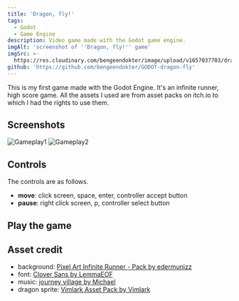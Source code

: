 ```yaml
---
title: 'Dragon, fly!'
tags:
  - Godot
  - Game Engine
description: Video game made with the Godot game engine.
imgAlt: 'screenshot of ''Dragon, fly!'' game'
imgSrc: >-
  https://res.cloudinary.com/bengeendokter/image/upload/v1657037703/dragon-fly_kd2qjh.png
github: 'https://github.com/bengeendokter/GODOT-dragon-fly'
---
```

This is my first game made with the Godot Engine. It's an infinite runner, high score game. All the assets I used are from asset packs on itch.io to which I had the rights to use them.

## Screenshots
![Gameplay1](https://github.com/bengeendokter/GODOT-dragon-fly/blob/501cf40c12abb1af57bb2f10182381eb0338c5e1/promo/gif1.gif?raw=true)
![Gameplay2](https://github.com/bengeendokter/GODOT-dragon-fly/blob/main/promo/gif2.gif?raw=true)

## Controls
The controls are as follows.
- **move**: click screen, space, enter, controller accept button
- **pause**: right click screen, p, controller select button

## Play the game
<PWABtn href="https://dragon-fly.netlify.app/"></PWABtn>
<ItchBtn href="https://bengeendokter.itch.io/dragon-fly"></ItchBtn>
<GitHubBtn href="https://github.com/bengeendokter/GODOT-dragon-fly"></GitHubBtn>

## Asset credit
- background: [Pixel Art Infinite Runner - Pack by edermunizz](https://edermunizz.itch.io/infinite-runner)
- font: [Clover Sans by LemmaEOF](https://lemmaeof.itch.io/clover-sans)
- music: [journey village by Michael](https://mikeheartu.itch.io/journey-village)
- dragon sprite: [Vimlark Asset Pack by Vimlark](https://vimlark.itch.io/vimlark-asset-pack)